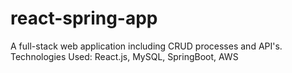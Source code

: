# react-spring-app
A full-stack web application including CRUD processes and API's. Technologies Used: React.js, MySQL, SpringBoot, AWS
